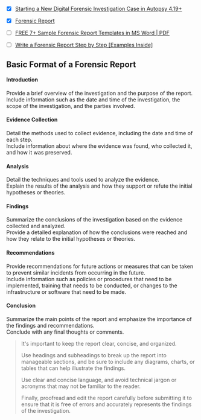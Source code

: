 
- [x] [Starting a New Digital Forensic Investigation Case in Autopsy 4.19+](https://www.youtube.com/watch?v=fEqx0MeCCHg&t=123s)
- [x] [Forensic Report](https://online.fliphtml5.com/rllbc/zdmn/#p=1)
- [ ] [FREE 7+ Sample Forensic Report Templates in MS Word | PDF](https://www.sampletemplates.com/business-templates/forensic-report.html#google_vignette)
- [ ] [Write a Forensic Report Step by Step [Examples Inside]](https://www.salvationdata.com/work-tips/write-a-forensic-report/)



## Basic Format of a Forensic Report

#### Introduction
Provide a brief overview of the investigation and the purpose of the report. \
Include information such as the date and time of the investigation, the scope of the investigation, and the parties involved.

#### Evidence Collection
Detail the methods used to collect evidence, including the date and time of each step. \
Include information about where the evidence was found, who collected it, and how it was preserved.

####  Analysis
Detail the techniques and tools used to analyze the evidence. \
Explain the results of the analysis and how they support or refute the initial hypotheses or theories.


#### Findings
Summarize the conclusions of the investigation based on the evidence collected and analyzed. \
Provide a detailed explanation of how the conclusions were reached and how they relate to the initial hypotheses or theories.


#### Recommendations
Provide recommendations for future actions or measures that can be taken to prevent similar incidents from occurring in the future. \
Include information such as policies or procedures that need to be implemented, training that needs to be conducted, or changes to the infrastructure or software that need to be made.

#### Conclusion
Summarize the main points of the report and emphasize the importance of the findings and recommendations. \
Conclude with any final thoughts or comments.

> It's important to keep the report clear, concise, and organized.
>
> Use headings and subheadings to break up the report into manageable sections, and be sure to include any diagrams, charts, or tables that can help illustrate the findings.
>
> Use clear and concise language, and avoid technical jargon or acronyms that may not be familiar to the reader.
>
> Finally, proofread and edit the report carefully before submitting it to ensure that it is free of errors and accurately represents the findings of the investigation.
